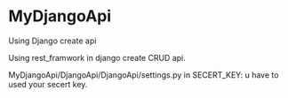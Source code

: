 # MyDjangoApi
Using Django create api

Using rest_framwork in django create CRUD api.

MyDjangoApi/DjangoApi/DjangoApi/settings.py in SECERT_KEY: u have to used your secert key.

